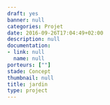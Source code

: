 ```yaml
---
draft: yes
banner: null
categories: Projet
date: 2016-09-26T17:04:49+02:00
description: null
documentation:
- link: null
  name: null
porteurs: [""]
stade: Concept
thumbnail: null
title: jardin
type: project
---
```

